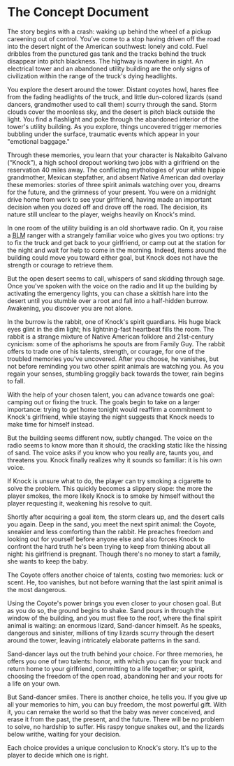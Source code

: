 # The Concept Document

The story begins with a crash: waking up behind the wheel of a pickup careening out of control. You’ve come to a stop having driven off the road into the desert night of the American southwest: lonely and cold. Fuel dribbles from the punctured gas tank and the tracks behind the truck disappear into pitch blackness. The highway is nowhere in sight. An electrical tower and an abandoned utility building are the only signs of civilization within the range of the truck's dying headlights.

You explore the desert around the tower. Distant coyotes howl, hares flee from the fading headlights of the truck, and little dun-colored lizards (sand dancers, grandmother used to call them) scurry through the sand. Storm clouds cover the moonless sky, and the desert is pitch black outside the light. You find a flashlight and poke through the abandoned interior of the tower's utility building. As you explore, things uncovered trigger memories bubbling under the surface, traumatic events which appear in your "emotional baggage."

Through these memories,  you learn that your character is Nakaibito Galvano (“Knock”), a high school dropout working two jobs with a girlfriend on the reservation 40 miles away. The conflicting mythologies of your white hippie grandmother, Mexican stepfather, and absent Native American dad overlay these memories: stories of three spirit animals watching over you, dreams for the future, and the grimness of your present. You were on a midnight drive home from work to see your girlfriend, having made an important decision when you dozed off and drove off the road. The decision, its nature still unclear to the player, weighs heavily on Knock's mind.

In one room of the utility building is an old shortwave radio. On it, you raise a <acronym title="Bureau of Land Management">BLM</acronym> ranger with a strangely familiar voice who gives you two options: try to fix the truck and get back to your girlfriend, or camp out at the station for the night and wait for help to come in the morning. Indeed, items around the building could move you toward either goal, but Knock does not have the strength or courage to retrieve them.

But the open desert seems to call, whispers of sand skidding through sage. Once you've spoken with the voice on the radio and lit up the building by activating the emergency lights, you can chase a skittish hare into the desert until you stumble over a root and fall into a half-hidden burrow. Awakening, you discover you are not alone.

In the burrow is the rabbit, one of Knock's spirit guardians. His huge black eyes glint in the dim light; his lightning-fast heartbeat fills the room. The rabbit is a strange mixture of Native American folklore and 21st-century cynicism: some of the aphorisms he spouts are from Family Guy. The rabbit offers to trade one of his talents, strength, or courage, for one of the troubled memories you've uncovered. After you choose, he vanishes, but not before reminding you two other spirit animals are watching you. As you regain your senses, stumbling groggily back towards the tower, rain begins to fall.

With the help of your chosen talent, you can advance towards one goal: camping out or fixing the truck. The goals begin to take on a larger importance: trying to get home tonight would reaffirm a commitment to Knock's girlfriend, while staying the night suggests that Knock needs to make time for himself instead.

But the building seems different now, subtly changed. The voice on the radio seems to know more than it should, the crackling static like the hissing of sand. The voice asks if you know who you really are, taunts you, and threatens you. Knock finally realizes why it sounds so familiar: it is his own voice.

If Knock is unsure what to do, the player can try smoking a cigarette to solve the problem. This quickly becomes a slippery slope: the more the player smokes, the more likely Knock is to smoke by himself without the player requesting it, weakening his resolve to quit.

Shortly after acquiring a goal item, the storm clears up, and the desert calls you again. Deep in the sand, you meet the next spirit animal: the Coyote, sneakier and less comforting than the rabbit. He preaches freedom and looking out for yourself before anyone else and also forces Knock to confront the hard truth he's been trying to keep from thinking about all night: his girlfriend is pregnant. Though there's no money to start a family, she wants to keep the baby.

The Coyote offers another choice of talents, costing two memories: luck or scent. He, too vanishes, but not before warning that the last spirit animal is the most dangerous.

Using the Coyote's power brings you even closer to your chosen goal. But as you do so, the ground begins to shake. Sand pours in through the window of the building, and you must flee to the roof, where the final spirit animal is waiting: an enormous lizard, Sand-dancer himself. As he speaks, dangerous and sinister, millions of tiny lizards scurry through the desert around the tower, leaving intricately elaborate patterns in the sand.

Sand-dancer lays out the truth behind your choice. For three memories, he offers you one of two talents: honor, with which you can fix your truck and return home to your girlfriend, committing to a life together; or spirit, choosing the freedom of the open road, abandoning her and your roots for a life on your own.

But Sand-dancer smiles. There is another choice, he tells you. If you give up all your memories to him, you can buy freedom, the most powerful gift. With it, you can remake the world so that the baby was never conceived, and erase it from the past, the present, and the future. There will be no problem to solve, no hardship to suffer. His raspy tongue snakes out, and the lizards below writhe, waiting for your decision.

Each choice provides a unique conclusion to Knock's story. It's up to the player to decide which one is right.
